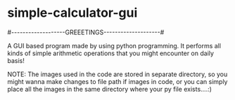 # simple-calculator-gui
#-------------------GREEETINGS--------------------#

A GUI based program made by using python programming. It performs all kinds of simple arithmetic operations that you might encounter on daily basis!

NOTE: The images used in the code are stored in separate directory, so you might wanna make changes to file path if images in code, or you can simply place all the images in the same directory where your py file exists....:)

